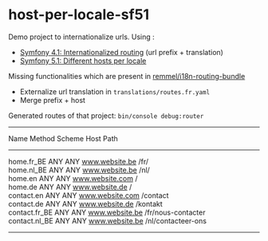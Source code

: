 # host-per-locale-sf51

Demo project to internationalize urls. Using :
 - [Symfony 4.1: Internationalized routing](https://symfony.com/blog/new-in-symfony-4-1-internationalized-routing) (url prefix + translation)
 - [Symfony 5.1: Different hosts per locale](https://symfony.com/blog/new-in-symfony-5-1-different-hosts-per-locale)

 Missing functionalities which are present in [remmel/i18n-routing-bundle](https://packagist.org/packages/remmel/i18n-routing-bundle) 
 - Externalize url translation in `translations/routes.fr.yaml`
 - Merge prefix + host


Generated routes of that project: `bin/console debug:router`

 -------------------------- -------- -------- ----------------- ----------------------------------- 
  Name                       Method   Scheme   Host              Path                               
 -------------------------- -------- -------- ----------------- ----------------------------------- 
  home.fr_BE                 ANY      ANY      www.website.be    /fr/                               
  home.nl_BE                 ANY      ANY      www.website.be    /nl/                               
  home.en                    ANY      ANY      www.website.com   /                                  
  home.de                    ANY      ANY      www.website.de    /                                  
  contact.en                 ANY      ANY      www.website.com   /contact                           
  contact.de                 ANY      ANY      www.website.de    /kontakt                           
  contact.fr_BE              ANY      ANY      www.website.be    /fr/nous-contacter                 
  contact.nl_BE              ANY      ANY      www.website.be    /nl/contacteer-ons                 
 -------------------------- -------- -------- ----------------- ----------------------------------- 

